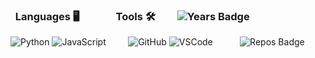 ### &nbsp; Languages 🖥 &nbsp; &nbsp; &nbsp; &nbsp; &nbsp; &nbsp; &nbsp; Tools 🛠️ &nbsp; &nbsp; &nbsp; &nbsp; ![Years Badge](https://badges.pufler.dev/years/puf17640)
![Python](https://img.shields.io/badge/-Python-000000?style=flat&logo=python) ![JavaScript](https://img.shields.io/badge/-JavaScript-000000?style=flat&logo=javascript) &nbsp; &nbsp; &nbsp; &nbsp; ![GitHub](https://img.shields.io/badge/-GitHub-000000?style=flat&logo=github&logoColor=FFFFFF) ![VSCode](https://img.shields.io/badge/-VSCode-000000?style=flat&logo=visual-studio-code&logoColor=007acc) &nbsp; &nbsp; &nbsp; &nbsp; &nbsp; ![Repos Badge](https://badges.pufler.dev/repos/puf17640)
